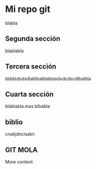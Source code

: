 # Mi repo git

blabla

## Segunda sección

blablabla

## Tercera sección

blddsdsdsdlablbalblablasdvdcdscdlbalbla

## Cuarta sección

blablabla.mas blbabla

## biblio

cnakjdncisakn

## GIT MOLA
More content
